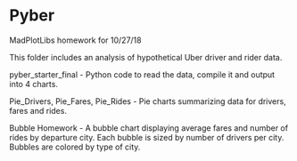 # Pyber
MadPlotLibs homework for 10/27/18

This folder includes an analysis of hypothetical Uber driver and rider data.   

pyber_starter_final - Python code to read the data, compile it and output into 4 charts.

Pie_Drivers, Pie_Fares, Pie_Rides - Pie charts summarizing data for drivers, fares and rides.

Bubble Homework - A bubble chart displaying average fares and number of rides by departure city.  Each bubble is sized by number of drivers per city.  Bubbles are colored by type of city.
